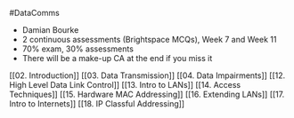 #DataComms

- Damian Bourke
- 2 continuous assessments (Brightspace MCQs), Week 7 and Week 11
- 70% exam, 30% assessments
- There will be a make-up CA at the end if you miss it

[[02. Introduction]]
[[03. Data Transmission]]
[[04. Data Impairments]]
[[12. High Level Data Link Control]]
[[13. Intro to LANs]]
[[14. Access Techniques]]
[[15. Hardware MAC Addressing]]
[[16. Extending LANs]]
[[17. Intro to Internets]]
[[18. IP Classful Addressing]]
